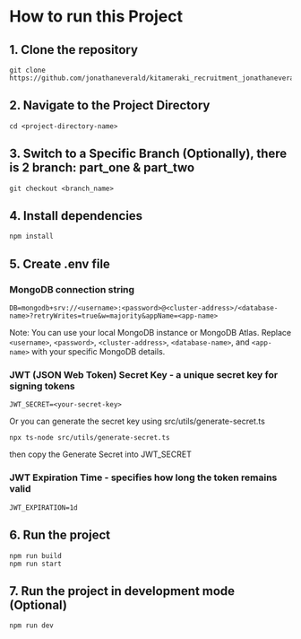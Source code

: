 # How to run this Project

## 1. Clone the repository

```shell
git clone https://github.com/jonathaneverald/kitameraki_recruitment_jonathaneverald.git
```

## 2. Navigate to the Project Directory

```shell
cd <project-directory-name>
```

## 3. Switch to a Specific Branch (Optionally), there is 2 branch: part_one & part_two

```shell
git checkout <branch_name>
```

## 4. Install dependencies

```shell
npm install
```

## 5. Create .env file

### MongoDB connection string

```
DB=mongodb+srv://<username>:<password>@<cluster-address>/<database-name>?retryWrites=true&w=majority&appName=<app-name>
```

Note: You can use your local MongoDB instance or MongoDB Atlas. Replace `<username>`, `<password>`, `<cluster-address>`, `<database-name>`, and `<app-name>` with your specific MongoDB details.

### JWT (JSON Web Token) Secret Key - a unique secret key for signing tokens

```
JWT_SECRET=<your-secret-key>
```

Or you can generate the secret key using src/utils/generate-secret.ts

```
npx ts-node src/utils/generate-secret.ts
```

then copy the Generate Secret into JWT_SECRET

### JWT Expiration Time - specifies how long the token remains valid

```
JWT_EXPIRATION=1d
```

## 6. Run the project

```shell
npm run build
npm run start
```

## 7. Run the project in development mode (Optional)

```shell
npm run dev
```
